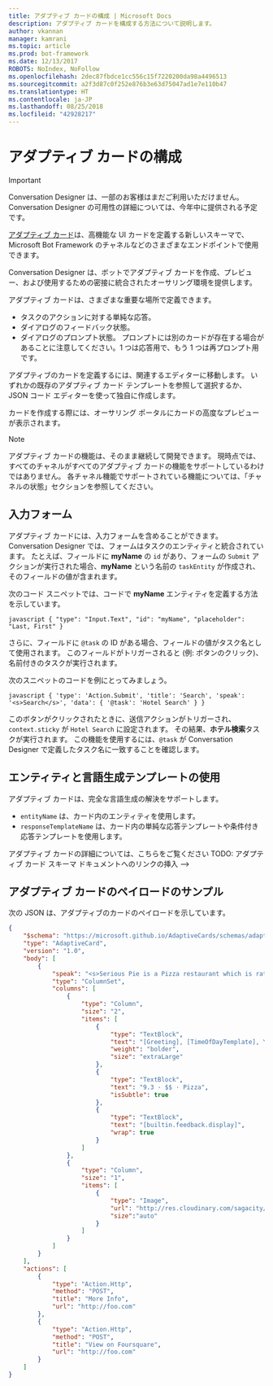 ```yaml
---
title: アダプティブ カードの構成 | Microsoft Docs
description: アダプティブ カードを構成する方法について説明します。
author: vkannan
manager: kamrani
ms.topic: article
ms.prod: bot-framework
ms.date: 12/13/2017
ROBOTS: NoIndex, NoFollow
ms.openlocfilehash: 2dec87fbdce1cc556c15f7220200da98a4496513
ms.sourcegitcommit: a2f3d87c0f252e876b3e63d75047ad1e7e110b47
ms.translationtype: HT
ms.contentlocale: ja-JP
ms.lasthandoff: 08/25/2018
ms.locfileid: "42928217"
---
```

# <a name="configure-adaptive-cards"></a>アダプティブ カードの構成
> [!IMPORTANT]
> Conversation Designer は、一部のお客様はまだご利用いただけません。 Conversation Designer の可用性の詳細については、今年中に提供される予定です。

<a href="http://adaptivecards.io" target="_blank">アダプティブ カード</a>は、高機能な UI カードを定義する新しいスキーマで、Microsoft Bot Framework のチャネルなどのさまざまなエンドポイントで使用できます。 

Conversation Designer は、ボットでアダプティブ カードを作成、プレビュー、および使用するための密接に統合されたオーサリング環境を提供します。 

アダプティブ カードは、さまざまな重要な場所で定義できます。

- タスクのアクションに対する単純な応答。
- ダイアログのフィードバック状態。
- ダイアログのプロンプト状態。 プロンプトには別のカードが存在する場合があることに注意してください。1 つは応答用で、もう 1 つは再プロンプト用です。

アダプティブのカードを定義するには、関連するエディターに移動します。 いずれかの既存のアダプティブ カード テンプレートを参照して選択するか、JSON コード エディターを使って独自に作成します。 

カードを作成する際には、オーサリング ポータルにカードの高度なプレビューが表示されます。

> [!NOTE]
> アダプティブ カードの機能は、そのまま継続して開発できます。 現時点では、すべてのチャネルがすべてのアダプティブ カードの機能をサポートしているわけではありません。 各チャネル機能でサポートされている機能については、「チャネルの状態」セクションを参照してください。

## <a name="input-form"></a>入力フォーム

アダプティブ カードには、入力フォームを含めることができます。 Conversation Designer では、フォームはタスクのエンティティと統合されています。 たとえば、フィールドに **myName** の `id` があり、フォームの `Submit` アクションが実行された場合、**myName** という名前の `taskEntity` が作成され、そのフィールドの値が含まれます。 

次のコード スニペットでは、コードで **myName** エンティティを定義する方法を示しています。

``javascript
{
   "type": "Input.Text",
   "id": "myName",
   "placeholder": "Last, First"
}
``

さらに、フィールドに `@task` の ID がある場合、フィールドの値がタスク名として使用されます。 このフィールドがトリガーされると (例: ボタンのクリック)、名前付きのタスクが実行されます。 

次のスニペットのコードを例にとってみましょう。

``javascript
{
  'type': 'Action.Submit',
  'title': 'Search',
  'speak': '<s>Search</s>',
  'data': {
    '@task': 'Hotel Search'
  }
}
``

このボタンがクリックされたときに、送信アクションがトリガーされ、`context.sticky` が `Hotel Search` に設定されます。 その結果、**ホテル検索**タスクが実行されます。 この機能を使用するには、`@task` が Conversation Designer で定義したタスク名に一致することを確認します。

## <a name="use-entities-and-language-generation-templates"></a>エンティティと言語生成テンプレートの使用
アダプティブ カードは、完全な言語生成の解決をサポートします。

* `entityName` は、カード内のエンティティを使用します。
* `responseTemplateName` は、カード内の単純な応答テンプレートや条件付き応答テンプレートを使用します。

アダプティブ カードの詳細については、こちらをご覧ください  TODO: アダプティブ カード スキーマ ドキュメントへのリンクの挿入 -->

## <a name="sample-adaptive-card-payload"></a>アダプティブ カードのペイロードのサンプル

次の JSON は、アダプティブのカードのペイロードを示しています。

```json
{
    "$schema": "https://microsoft.github.io/AdaptiveCards/schemas/adaptive-card.json",
    "type": "AdaptiveCard",
    "version": "1.0",
    "body": [
        {
            "speak": "<s>Serious Pie is a Pizza restaurant which is rated 9.3 by customers.</s>",
            "type": "ColumnSet",
            "columns": [
                {
                    "type": "Column",
                    "size": "2",
                    "items": [
                        {
                            "type": "TextBlock",
                            "text": "[Greeting], [TimeOfDayTemplate], You can eat in {location}",
                            "weight": "bolder",
                            "size": "extraLarge"
                        },
                        {
                            "type": "TextBlock",
                            "text": "9.3 · $$ · Pizza",
                            "isSubtle": true
                        },
                        {
                            "type": "TextBlock",
                            "text": "[builtin.feedback.display]",
                            "wrap": true
                        }
                    ]
                },
                {
                    "type": "Column",
                    "size": "1",
                    "items": [
                        {
                            "type": "Image",
                            "url": "http://res.cloudinary.com/sagacity/image/upload/c_crop,h_670,w_635,x_0,y_0/c_scale,w_640/v1397425743/Untitled-4_lviznp.jpg",
                            "size":"auto"
                        }
                    ]
                }
            ]
        }
    ],
    "actions": [
        {
            "type": "Action.Http",
            "method": "POST",
            "title": "More Info",
            "url": "http://foo.com"
        },
        {
            "type": "Action.Http",
            "method": "POST",
            "title": "View on Foursquare",
            "url": "http://foo.com"
        }
    ]
}
```

